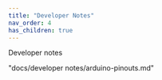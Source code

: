 ```yaml
---
title: "Developer Notes"
nav_order: 4
has_children: true
---
```



Developer notes

"docs/developer notes/arduino-pinouts.md"

